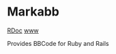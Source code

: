 # Markabb
[RDoc](http://rubydoc.info/github/Arcath/Markabb/master/frames) [www](http://markabb.arcath.net)

Provides BBCode for Ruby and Rails
